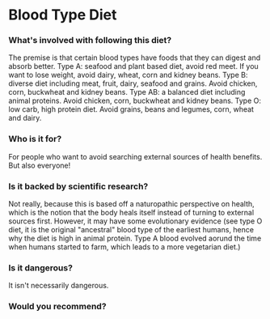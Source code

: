 # Blood Type Diet
### What's involved with following this diet? 
The premise is that certain blood types have foods that they can digest and absorb better. 
Type A: seafood and plant based diet, avoid red meet. If you want to lose weight, avoid dairy, wheat, corn and kidney beans. 
Type B: diverse diet including meat, fruit, dairy, seafood and grains. Avoid chicken, corn, buckwheat and kidney beans. 
Type AB: a balanced diet including animal proteins. Avoid chicken, corn, buckwheat and kidney beans. 
Type O: low carb, high protein diet. Avoid grains, beans and legumes, corn, wheat and dairy. 
### Who is it for? 
For people who want to avoid searching external sources of health benefits. But also everyone! 
### Is it backed by scientific research? 
Not really, because this is based off a naturopathic perspective on health, which is the notion that the body heals itself instead of turning to external sources first. 
However, it may have some evolutionary evidence (see type O diet, it is the original "ancestral" blood type of the earliest humans, hence why the diet is high in animal protein. Type A blood evolved aorund the time when humans started to farm, which leads to a more vegetarian diet.)
### Is it dangerous? 
It isn't necessarily dangerous. 
### Would you recommend? 
